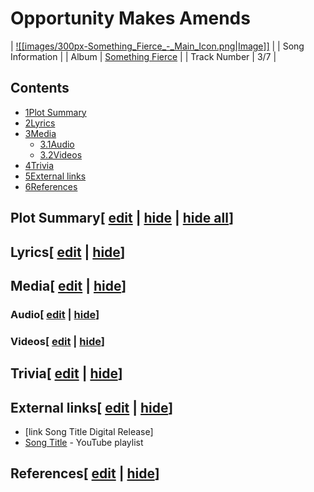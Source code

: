 # Opportunity Makes Amends

| [![[images/300px-Something_Fierce_-_Main_Icon.png|Image]]](/wiki/File:Something_Fierce_-_Main_Icon.png) |
| Song Information |
| Album | [Something Fierce](/wiki/Something_Fierce "Something Fierce") |
| Track Number | 3/7 |

## Contents

- [1Plot Summary](#Plot_Summary)
- [2Lyrics](#Lyrics)
- [3Media](#Media)
  - [3.1Audio](#Audio)
  - [3.2Videos](#Videos)
- [4Trivia](#Trivia)
- [5External links](#External_links)
- [6References](#References)

## Plot Summary\[ [edit](/wiki/Opportunity_Makes_Amends?action=edit&section=1 "Edit section: Plot Summary") \| [hide](/wiki/Opportunity_Makes_Amends "Expand or collapse this section") \| [hide all](/wiki/Opportunity_Makes_Amends "Expand or collapse all sections on this page")\]

## Lyrics\[ [edit](/wiki/Opportunity_Makes_Amends?action=edit&section=2 "Edit section: Lyrics") \| [hide](/wiki/Opportunity_Makes_Amends "Expand or collapse this section")\]

## Media\[ [edit](/wiki/Opportunity_Makes_Amends?action=edit&section=3 "Edit section: Media") \| [hide](/wiki/Opportunity_Makes_Amends "Expand or collapse this section")\]

### Audio\[ [edit](/wiki/Opportunity_Makes_Amends?action=edit&section=4 "Edit section: Audio") \| [hide](/wiki/Opportunity_Makes_Amends "Expand or collapse this section")\]

### Videos\[ [edit](/wiki/Opportunity_Makes_Amends?action=edit&section=5 "Edit section: Videos") \| [hide](/wiki/Opportunity_Makes_Amends "Expand or collapse this section")\]

## Trivia\[ [edit](/wiki/Opportunity_Makes_Amends?action=edit&section=6 "Edit section: Trivia") \| [hide](/wiki/Opportunity_Makes_Amends "Expand or collapse this section")\]

## External links\[ [edit](/wiki/Opportunity_Makes_Amends?action=edit&section=7 "Edit section: External links") \| [hide](/wiki/Opportunity_Makes_Amends "Expand or collapse this section")\]

- \[link Song Title Digital Release\]
- [Song Title](https://www.youtube.com/playlist?list=playlistId) \- YouTube playlist

## References\[ [edit](/wiki/Opportunity_Makes_Amends?action=edit&section=8 "Edit section: References") \| [hide](/wiki/Opportunity_Makes_Amends "Expand or collapse this section")\]